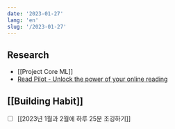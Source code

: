 ```yaml
---
date: '2023-01-27'
lang: 'en'
slug: '/2023-01-27'
---
```


## Research

- [[Project Core ML]]
- [Read Pilot - Unlock the power of your online reading](https://readpilot.vercel.app/)

## [[Building Habit]]

- [ ] [[2023년 1월과 2월에 하루 25분 조깅하기]]
